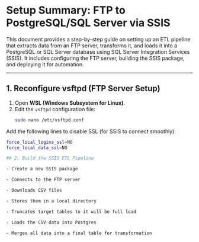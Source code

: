# Setup Summary: FTP to PostgreSQL/SQL Server via SSIS

This document provides a step-by-step guide on setting up an ETL pipeline that extracts data from an FTP server, transforms it, and loads it into a PostgreSQL or SQL Server database using SQL Server Integration Services (SSIS). It includes configuring the FTP server, building the SSIS package, and deploying it for automation.

---

## 1. Reconfigure vsftpd (FTP Server Setup)

   1. Open **WSL (Windows Subsystem for Linux)**.
   2. Edit the `vsftpd` configuration file:
      ```bash
      sudo nano /etc/vsftpd.conf

   Add the following lines to disable SSL (for SSIS to connect smoothly):


```bash
force_local_logins_ssl=NO
force_local_data_ssl=NO

## 2. Build the SSIS ETL Pipeline

- Create a new SSIS package

- Connects to the FTP server

- Downloads CSV files

- Stores them in a local directory

- Truncates target tables to it will be full load

- Loads the CSV data into Postgres

- Merges all data into a final table for transformation